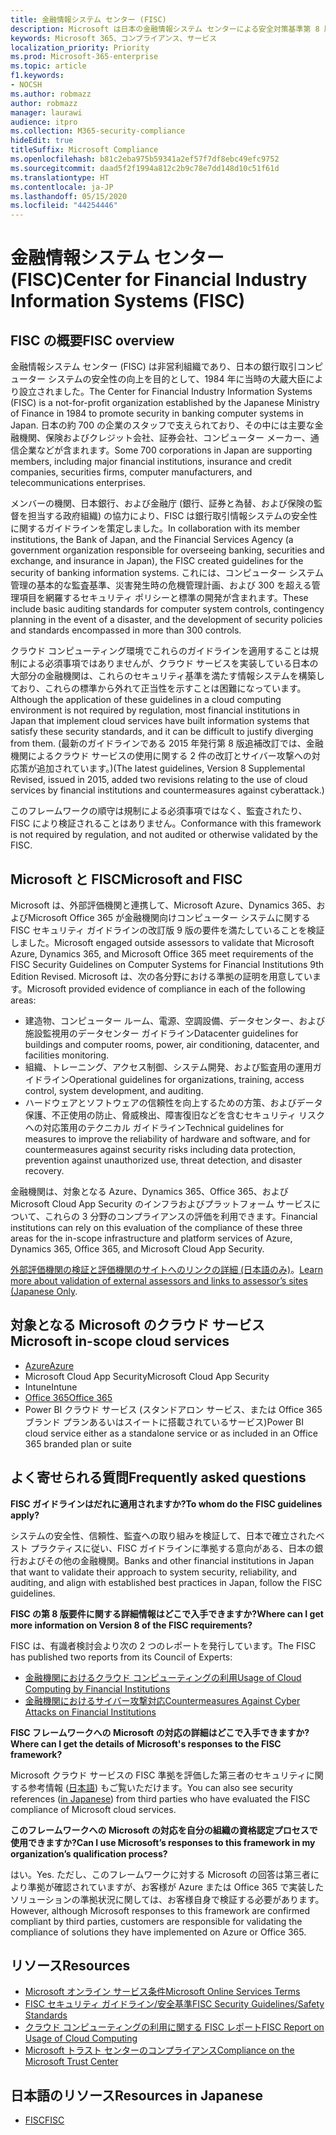 ```yaml
---
title: 金融情報システム センター (FISC)
description: Microsoft は日本の金融情報システム センターによる安全対策基準第 8 版の要件を満たしています。
keywords: Microsoft 365、コンプライアンス、サービス
localization_priority: Priority
ms.prod: Microsoft-365-enterprise
ms.topic: article
f1.keywords:
- NOCSH
ms.author: robmazz
author: robmazz
manager: laurawi
audience: itpro
ms.collection: M365-security-compliance
hideEdit: true
titleSuffix: Microsoft Compliance
ms.openlocfilehash: b81c2eba975b59341a2ef57f7df8ebc49efc9752
ms.sourcegitcommit: daad5f2f1994a812c2b9c78e7dd148d10c51f61d
ms.translationtype: HT
ms.contentlocale: ja-JP
ms.lasthandoff: 05/15/2020
ms.locfileid: "44254446"
---
```

# <a name="center-for-financial-industry-information-systems-fisc"></a><span data-ttu-id="23e21-104">金融情報システム センター (FISC)</span><span class="sxs-lookup"><span data-stu-id="23e21-104">Center for Financial Industry Information Systems (FISC)</span></span>

## <a name="fisc-overview"></a><span data-ttu-id="23e21-105">FISC の概要</span><span class="sxs-lookup"><span data-stu-id="23e21-105">FISC overview</span></span>

<span data-ttu-id="23e21-106">金融情報システム センター (FISC) は非営利組織であり、日本の銀行取引コンピューター システムの安全性の向上を目的として、1984 年に当時の大蔵大臣により設立されました。</span><span class="sxs-lookup"><span data-stu-id="23e21-106">The Center for Financial Industry Information Systems (FISC) is a not-for-profit organization established by the Japanese Ministry of Finance in 1984 to promote security in banking computer systems in Japan.</span></span> <span data-ttu-id="23e21-107">日本の約 700 の企業のスタッフで支えられており、その中には主要な金融機関、保険およびクレジット会社、証券会社、コンピューター メーカー、通信企業などが含まれます。</span><span class="sxs-lookup"><span data-stu-id="23e21-107">Some 700 corporations in Japan are supporting members, including major financial institutions, insurance and credit companies, securities firms, computer manufacturers, and telecommunications enterprises.</span></span>

<span data-ttu-id="23e21-108">メンバーの機関、日本銀行、および金融庁 (銀行、証券と為替、および保険の監督を担当する政府組織) の協力により、FISC は銀行取引情報システムの安全性に関するガイドラインを策定しました。</span><span class="sxs-lookup"><span data-stu-id="23e21-108">In collaboration with its member institutions, the Bank of Japan, and the Financial Services Agency (a government organization responsible for overseeing banking, securities and exchange, and insurance in Japan), the FISC created guidelines for the security of banking information systems.</span></span> <span data-ttu-id="23e21-109">これには、コンピューター システム管理の基本的な監査基準、災害発生時の危機管理計画、および 300 を超える管理項目を網羅するセキュリティ ポリシーと標準の開発が含まれます。</span><span class="sxs-lookup"><span data-stu-id="23e21-109">These include basic auditing standards for computer system controls, contingency planning in the event of a disaster, and the development of security policies and standards encompassed in more than 300 controls.</span></span>

<span data-ttu-id="23e21-110">クラウド コンピューティング環境でこれらのガイドラインを適用することは規制による必須事項ではありませんが、クラウド サービスを実装している日本の大部分の金融機関は、これらのセキュリティ基準を満たす情報システムを構築しており、これらの標準から外れて正当性を示すことは困難になっています。</span><span class="sxs-lookup"><span data-stu-id="23e21-110">Although the application of these guidelines in a cloud computing environment is not required by regulation, most financial institutions in Japan that implement cloud services have built information systems that satisfy these security standards, and it can be difficult to justify diverging from them.</span></span> <span data-ttu-id="23e21-111">(最新のガイドラインである 2015 年発行第 8 版追補改訂では、金融機関によるクラウド サービスの使用に関する 2 件の改訂とサイバー攻撃への対応策が追加されています。)</span><span class="sxs-lookup"><span data-stu-id="23e21-111">(The latest guidelines, Version 8 Supplemental Revised, issued in 2015, added two revisions relating to the use of cloud services by financial institutions and countermeasures against cyberattack.)</span></span>

<span data-ttu-id="23e21-112">このフレームワークの順守は規制による必須事項ではなく、監査されたり、FISC により検証されることはありません。</span><span class="sxs-lookup"><span data-stu-id="23e21-112">Conformance with this framework is not required by regulation, and not audited or otherwise validated by the FISC.</span></span>

## <a name="microsoft-and-fisc"></a><span data-ttu-id="23e21-113">Microsoft と FISC</span><span class="sxs-lookup"><span data-stu-id="23e21-113">Microsoft and FISC</span></span>

<span data-ttu-id="23e21-114">Microsoft は、外部評価機関と連携して、Microsoft Azure、Dynamics 365、およびMicrosoft Office 365 が金融機関向けコンピューター システムに関する FISC セキュリティ ガイドラインの改訂版 9 版の要件を満たしていることを検証しました。</span><span class="sxs-lookup"><span data-stu-id="23e21-114">Microsoft engaged outside assessors to validate that Microsoft Azure, Dynamics 365, and Microsoft Office 365 meet requirements of the FISC Security Guidelines on Computer Systems for Financial Institutions 9th Edition Revised.</span></span> <span data-ttu-id="23e21-115">Microsoft は、次の各分野における準拠の証明を用意しています。</span><span class="sxs-lookup"><span data-stu-id="23e21-115">Microsoft provided evidence of compliance in each of the following areas:</span></span>

- <span data-ttu-id="23e21-116">建造物、コンピューター ルーム、電源、空調設備、データセンター、および施設監視用のデータセンター ガイドライン</span><span class="sxs-lookup"><span data-stu-id="23e21-116">Datacenter guidelines for buildings and computer rooms, power, air conditioning, datacenter, and facilities monitoring.</span></span>
- <span data-ttu-id="23e21-117">組織、トレーニング、アクセス制御、システム開発、および監査用の運用ガイドライン</span><span class="sxs-lookup"><span data-stu-id="23e21-117">Operational guidelines for organizations, training, access control, system development, and auditing.</span></span>
- <span data-ttu-id="23e21-118">ハードウェアとソフトウェアの信頼性を向上するための方策、およびデータ保護、不正使用の防止、脅威検出、障害復旧などを含むセキュリティ リスクへの対応策用のテクニカル ガイドライン</span><span class="sxs-lookup"><span data-stu-id="23e21-118">Technical guidelines for measures to improve the reliability of hardware and software, and for countermeasures against security risks including data protection, prevention against unauthorized use, threat detection, and disaster recovery.</span></span>

<span data-ttu-id="23e21-119">金融機関は、対象となる Azure、Dynamics 365、Office 365、および Microsoft Cloud App Security のインフラおよびプラットフォーム サービスについて、これらの 3 分野のコンプライアンスの評価を利用できます。</span><span class="sxs-lookup"><span data-stu-id="23e21-119">Financial institutions can rely on this evaluation of the compliance of these three areas for the in-scope infrastructure and platform services of Azure, Dynamics 365, Office 365, and Microsoft Cloud App Security.</span></span>

<span data-ttu-id="23e21-120">[外部評価機関の検証と評価機関のサイトへのリンクの詳細 (日本語のみ)](https://cloudblogs.microsoft.com/industry-blog/ja-jp/financial-services/2018/05/11/fisc_v9/)。</span><span class="sxs-lookup"><span data-stu-id="23e21-120">[Learn more about validation of external assessors and links to assessor’s sites (Japanese Only](https://cloudblogs.microsoft.com/industry-blog/ja-jp/financial-services/2018/05/11/fisc_v9/).</span></span>

## <a name="microsoft-in-scope-cloud-services"></a><span data-ttu-id="23e21-121">対象となる Microsoft のクラウド サービス</span><span class="sxs-lookup"><span data-stu-id="23e21-121">Microsoft in-scope cloud services</span></span>

- [<span data-ttu-id="23e21-122">Azure</span><span class="sxs-lookup"><span data-stu-id="23e21-122">Azure</span></span>](https://aka.ms/AzureCompliance)
- <span data-ttu-id="23e21-123">Microsoft Cloud App Security</span><span class="sxs-lookup"><span data-stu-id="23e21-123">Microsoft Cloud App Security</span></span>
- <span data-ttu-id="23e21-124">Intune</span><span class="sxs-lookup"><span data-stu-id="23e21-124">Intune</span></span>
- [<span data-ttu-id="23e21-125">Office 365</span><span class="sxs-lookup"><span data-stu-id="23e21-125">Office 365</span></span>](https://go.microsoft.com/fwlink/p/?LinkID=2077751)
- <span data-ttu-id="23e21-126">Power BI クラウド サービス (スタンドアロン サービス、または Office 365 ブランド プランあるいはスイートに搭載されているサービス)</span><span class="sxs-lookup"><span data-stu-id="23e21-126">Power BI cloud service either as a standalone service or as included in an Office 365 branded plan or suite</span></span>

## <a name="frequently-asked-questions"></a><span data-ttu-id="23e21-127">よく寄せられる質問</span><span class="sxs-lookup"><span data-stu-id="23e21-127">Frequently asked questions</span></span>

<span data-ttu-id="23e21-128">**FISC ガイドラインはだれに適用されますか?**</span><span class="sxs-lookup"><span data-stu-id="23e21-128">**To whom do the FISC guidelines apply?**</span></span>

<span data-ttu-id="23e21-129">システムの安全性、信頼性、監査への取り組みを検証して、日本で確立されたベスト プラクティスに従い、FISC ガイドラインに準拠する意向がある、日本の銀行およびその他の金融機関。</span><span class="sxs-lookup"><span data-stu-id="23e21-129">Banks and other financial institutions in Japan that want to validate their approach to system security, reliability, and auditing, and align with established best practices in Japan, follow the FISC guidelines.</span></span>

<span data-ttu-id="23e21-130">**FISC の第 8 版要件に関する詳細情報はどこで入手できますか?**</span><span class="sxs-lookup"><span data-stu-id="23e21-130">**Where can I get more information on Version 8 of the FISC requirements?**</span></span>

<span data-ttu-id="23e21-131">FISC は、有識者検討会より次の 2 つのレポートを発行しています。</span><span class="sxs-lookup"><span data-stu-id="23e21-131">The FISC has published two reports from its Council of Experts:</span></span>

- [<span data-ttu-id="23e21-132">金融機関におけるクラウド コンピューティングの利用</span><span class="sxs-lookup"><span data-stu-id="23e21-132">Usage of Cloud Computing by Financial Institutions</span></span>](https://aka.ms/cloud-computing-report-en)
- [<span data-ttu-id="23e21-133">金融機関におけるサイバー攻撃対応</span><span class="sxs-lookup"><span data-stu-id="23e21-133">Countermeasures Against Cyber Attacks on Financial Institutions</span></span>](https://aka.ms/cyberattack-counter)

<span data-ttu-id="23e21-134">**FISC フレームワークへの Microsoft の対応の詳細はどこで入手できますか?**</span><span class="sxs-lookup"><span data-stu-id="23e21-134">**Where can I get the details of Microsoft's responses to the FISC framework?**</span></span>

<span data-ttu-id="23e21-135">Microsoft クラウド サービスの FISC 準拠を評価した第三者のセキュリティに関する参考情報 ([日本語](https://aka.ms/microsoftresponsetofiscguidancejapanese)) もご覧いただけます。</span><span class="sxs-lookup"><span data-stu-id="23e21-135">You can also see security references ([in Japanese](https://aka.ms/microsoftresponsetofiscguidancejapanese)) from third parties who have evaluated the FISC compliance of Microsoft cloud services.</span></span>

<span data-ttu-id="23e21-136">**このフレームワークへの Microsoft の対応を自分の組織の資格認定プロセスで使用できますか?**</span><span class="sxs-lookup"><span data-stu-id="23e21-136">**Can I use Microsoft’s responses to this framework in my organization’s qualification process?**</span></span>

<span data-ttu-id="23e21-137">はい。</span><span class="sxs-lookup"><span data-stu-id="23e21-137">Yes.</span></span> <span data-ttu-id="23e21-138">ただし、このフレームワークに対する Microsoft の回答は第三者により準拠が確認されていますが、お客様が Azure または Office 365 で実装したソリューションの準拠状況に関しては、お客様自身で検証する必要があります。</span><span class="sxs-lookup"><span data-stu-id="23e21-138">However, although Microsoft responses to this framework are confirmed compliant by third parties, customers are responsible for validating the compliance of solutions they have implemented on Azure or Office 365.</span></span>

## <a name="resources"></a><span data-ttu-id="23e21-139">リソース</span><span class="sxs-lookup"><span data-stu-id="23e21-139">Resources</span></span>

- [<span data-ttu-id="23e21-140">Microsoft オンライン サービス条件</span><span class="sxs-lookup"><span data-stu-id="23e21-140">Microsoft Online Services Terms</span></span>](https://aka.ms/Online-Services-Terms)
- [<span data-ttu-id="23e21-141">FISC セキュリティ ガイドライン/安全基準</span><span class="sxs-lookup"><span data-stu-id="23e21-141">FISC Security Guidelines/Safety Standards</span></span>](https://www.fisc.or.jp/english)
- [<span data-ttu-id="23e21-142">クラウド コンピューティングの利用に関する FISC レポート</span><span class="sxs-lookup"><span data-stu-id="23e21-142">FISC Report on Usage of Cloud Computing</span></span>](https://aka.ms/cloud-computing-report-en)
- [<span data-ttu-id="23e21-143">Microsoft トラスト センターのコンプライアンス</span><span class="sxs-lookup"><span data-stu-id="23e21-143">Compliance on the Microsoft Trust Center</span></span>](https://www.microsoft.com/trust-center/compliance/compliance-overview)

## <a name="resources-in-japanese"></a><span data-ttu-id="23e21-144">日本語のリソース</span><span class="sxs-lookup"><span data-stu-id="23e21-144">Resources in Japanese</span></span>

- [<span data-ttu-id="23e21-145">FISC</span><span class="sxs-lookup"><span data-stu-id="23e21-145">FISC</span></span>](https://www.fisc.or.jp/)

